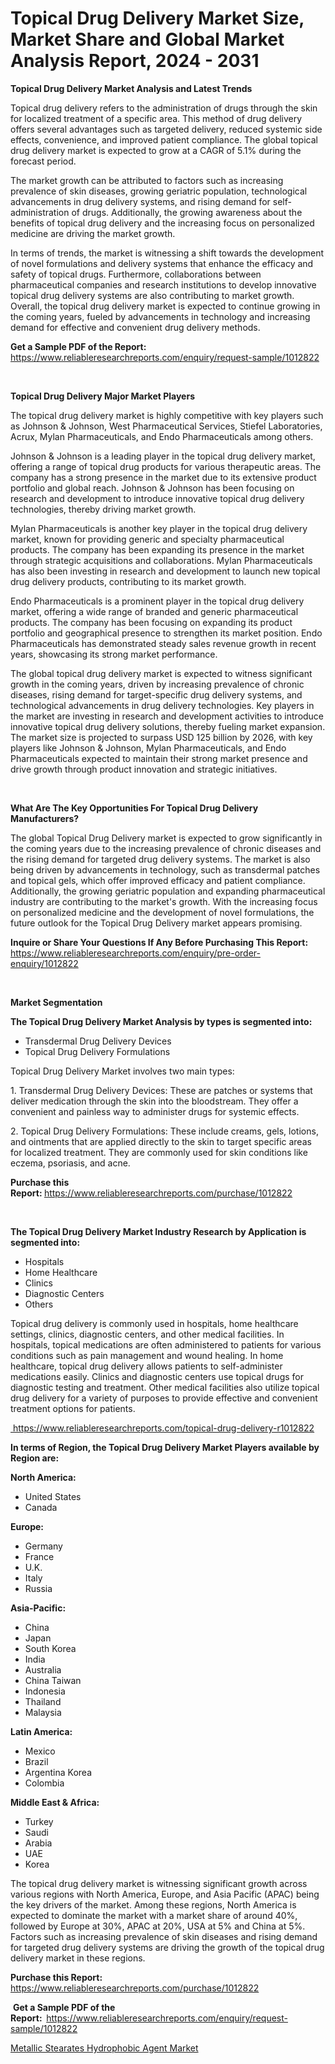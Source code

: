 <p><h1>Topical Drug Delivery Market Size, Market Share and Global Market Analysis Report, 2024 - 2031</h1></p><p><strong>Topical Drug Delivery Market Analysis and Latest Trends</strong></p>
<p><p>Topical drug delivery refers to the administration of drugs through the skin for localized treatment of a specific area. This method of drug delivery offers several advantages such as targeted delivery, reduced systemic side effects, convenience, and improved patient compliance. The global topical drug delivery market is expected to grow at a CAGR of 5.1% during the forecast period.</p><p>The market growth can be attributed to factors such as increasing prevalence of skin diseases, growing geriatric population, technological advancements in drug delivery systems, and rising demand for self-administration of drugs. Additionally, the growing awareness about the benefits of topical drug delivery and the increasing focus on personalized medicine are driving the market growth.</p><p>In terms of trends, the market is witnessing a shift towards the development of novel formulations and delivery systems that enhance the efficacy and safety of topical drugs. Furthermore, collaborations between pharmaceutical companies and research institutions to develop innovative topical drug delivery systems are also contributing to market growth. Overall, the topical drug delivery market is expected to continue growing in the coming years, fueled by advancements in technology and increasing demand for effective and convenient drug delivery methods.</p></p>
<p><strong>Get a Sample PDF of the Report:&nbsp;</strong> <a href="https://www.reliableresearchreports.com/enquiry/request-sample/1012822">https://www.reliableresearchreports.com/enquiry/request-sample/1012822</a></p>
<p>&nbsp;</p>
<p><strong>Topical Drug Delivery Major Market Players</strong></p>
<p><p>The topical drug delivery market is highly competitive with key players such as Johnson & Johnson, West Pharmaceutical Services, Stiefel Laboratories, Acrux, Mylan Pharmaceuticals, and Endo Pharmaceuticals among others.</p><p>Johnson & Johnson is a leading player in the topical drug delivery market, offering a range of topical drug products for various therapeutic areas. The company has a strong presence in the market due to its extensive product portfolio and global reach. Johnson & Johnson has been focusing on research and development to introduce innovative topical drug delivery technologies, thereby driving market growth.</p><p>Mylan Pharmaceuticals is another key player in the topical drug delivery market, known for providing generic and specialty pharmaceutical products. The company has been expanding its presence in the market through strategic acquisitions and collaborations. Mylan Pharmaceuticals has also been investing in research and development to launch new topical drug delivery products, contributing to its market growth.</p><p>Endo Pharmaceuticals is a prominent player in the topical drug delivery market, offering a wide range of branded and generic pharmaceutical products. The company has been focusing on expanding its product portfolio and geographical presence to strengthen its market position. Endo Pharmaceuticals has demonstrated steady sales revenue growth in recent years, showcasing its strong market performance.</p><p>The global topical drug delivery market is expected to witness significant growth in the coming years, driven by increasing prevalence of chronic diseases, rising demand for target-specific drug delivery systems, and technological advancements in drug delivery technologies. Key players in the market are investing in research and development activities to introduce innovative topical drug delivery solutions, thereby fueling market expansion. The market size is projected to surpass USD 125 billion by 2026, with key players like Johnson & Johnson, Mylan Pharmaceuticals, and Endo Pharmaceuticals expected to maintain their strong market presence and drive growth through product innovation and strategic initiatives.</p></p>
<p>&nbsp;</p>
<p><strong>What Are The Key Opportunities For Topical Drug Delivery Manufacturers?</strong></p>
<p><p>The global Topical Drug Delivery market is expected to grow significantly in the coming years due to the increasing prevalence of chronic diseases and the rising demand for targeted drug delivery systems. The market is also being driven by advancements in technology, such as transdermal patches and topical gels, which offer improved efficacy and patient compliance. Additionally, the growing geriatric population and expanding pharmaceutical industry are contributing to the market's growth. With the increasing focus on personalized medicine and the development of novel formulations, the future outlook for the Topical Drug Delivery market appears promising.</p></p>
<p><strong>Inquire or Share Your Questions If Any Before Purchasing This Report:</strong> <a href="https://www.reliableresearchreports.com/enquiry/pre-order-enquiry/1012822">https://www.reliableresearchreports.com/enquiry/pre-order-enquiry/1012822</a></p>
<p>&nbsp;</p>
<p><strong>Market Segmentation</strong></p>
<p><strong>The Topical Drug Delivery Market Analysis by types is segmented into:</strong></p>
<p><ul><li>Transdermal Drug Delivery Devices</li><li>Topical Drug Delivery Formulations</li></ul></p>
<p><p>Topical Drug Delivery Market involves two main types: </p><p>1. Transdermal Drug Delivery Devices: These are patches or systems that deliver medication through the skin into the bloodstream. They offer a convenient and painless way to administer drugs for systemic effects.</p><p>2. Topical Drug Delivery Formulations: These include creams, gels, lotions, and ointments that are applied directly to the skin to target specific areas for localized treatment. They are commonly used for skin conditions like eczema, psoriasis, and acne.</p></p>
<p><strong>Purchase this Report:&nbsp;</strong><a href="https://www.reliableresearchreports.com/purchase/1012822">https://www.reliableresearchreports.com/purchase/1012822</a></p>
<p>&nbsp;</p>
<p><strong>The Topical Drug Delivery Market Industry Research by Application is segmented into:</strong></p>
<p><ul><li>Hospitals</li><li>Home Healthcare</li><li>Clinics</li><li>Diagnostic Centers</li><li>Others</li></ul></p>
<p><p>Topical drug delivery is commonly used in hospitals, home healthcare settings, clinics, diagnostic centers, and other medical facilities. In hospitals, topical medications are often administered to patients for various conditions such as pain management and wound healing. In home healthcare, topical drug delivery allows patients to self-administer medications easily. Clinics and diagnostic centers use topical drugs for diagnostic testing and treatment. Other medical facilities also utilize topical drug delivery for a variety of purposes to provide effective and convenient treatment options for patients.</p></p>
<p><a href="https://www.reliableresearchreports.com/topical-drug-delivery-r1012822">&nbsp;https://www.reliableresearchreports.com/topical-drug-delivery-r1012822</a></p>
<p><strong>In terms of Region, the Topical Drug Delivery Market Players available by Region are:</strong></p>
<p>
    <p> <strong> North America: </strong>
        <ul>
            <li>United States</li>
            <li>Canada</li>
        </ul>
        </p> 
    <p> <strong> Europe: </strong>
        <ul>
            <li>Germany</li>
            <li>France</li>
            <li>U.K.</li>
            <li>Italy</li>
            <li>Russia</li>
        </ul>
        </p> 
    <p> <strong> Asia-Pacific: </strong>
        <ul>
            <li>China</li>
            <li>Japan</li>
            <li>South Korea</li>
            <li>India</li>
            <li>Australia</li>
            <li>China Taiwan</li>
            <li>Indonesia</li>
            <li>Thailand</li>
            <li>Malaysia</li>
        </ul>
        </p> 
    <p> <strong> Latin America: </strong>
        <ul>
            <li>Mexico</li>
            <li>Brazil</li>
            <li>Argentina Korea</li>
            <li>Colombia</li>
        </ul>
        </p> 
    <p> <strong> Middle East & Africa: </strong>
        <ul>
            <li>Turkey</li>
            <li>Saudi</li>
            <li>Arabia</li>
            <li>UAE</li>
            <li>Korea</li>
        </ul>
    </p>
    </p>
<p><p>The topical drug delivery market is witnessing significant growth across various regions with North America, Europe, and Asia Pacific (APAC) being the key drivers of the market. Among these regions, North America is expected to dominate the market with a market share of around 40%, followed by Europe at 30%, APAC at 20%, USA at 5% and China at 5%. Factors such as increasing prevalence of skin diseases and rising demand for targeted drug delivery systems are driving the growth of the topical drug delivery market in these regions.</p></p>
<p><strong>Purchase this Report: </strong><a href="https://www.reliableresearchreports.com/purchase/1012822">https://www.reliableresearchreports.com/purchase/1012822</a></p>
<p>&nbsp;<strong>Get a Sample PDF of the Report:&nbsp;&nbsp;</strong><a href="https://www.reliableresearchreports.com/enquiry/request-sample/1012822">https://www.reliableresearchreports.com/enquiry/request-sample/1012822</a></p>
<p><strong></strong></p>
<p><p><a href="https://issuu.com/reportprime-2/docs/metallic-stearates-hydrophobic-agent-market-size-2">Metallic Stearates Hydrophobic Agent Market</a></p></p>